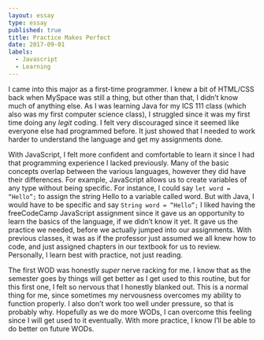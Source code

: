 ```yaml
---
layout: essay
type: essay
published: true
title: Practice Makes Perfect
date: 2017-09-01
labels:
  - Javascript
  - Learning
---
```


I came into this major as a first-time programmer. I knew a bit of HTML/CSS back when MySpace was still a thing, but other than that, I didn’t know much of anything else. As I was learning Java for my ICS 111 class (which also was my first computer science class), I struggled since it was my first time doing any *legit* coding. I felt very discouraged since it seemed like everyone else had programmed before. It just showed that I needed to work harder to understand the language and get my assignments done. 

With JavaScript, I felt more confident and comfortable to learn it since I had that programming experience I lacked previously. Many of the basic concepts overlap between the various languages, however they did have their differences. For example, JavaScript allows us to create variables of any type without being specific. For instance, I could say ```let word = “Hello”;``` to assign the string Hello to a variable called word. But with Java, I would have to be specific and say ```String word = “Hello”;``` I liked having the freeCodeCamp JavaScript assignment since it gave us an opportunity to learn the basics of the language, if we didn’t know it yet. It gave us the practice we needed, before we actually jumped into our assignments. With previous classes, it was as if the professor just assumed we all knew how to code, and just assigned chapters in our textbook for us to review. Personally, I learn best with practice, not just reading.

The first WOD was honestly *super* nerve racking for me. I know that as the semester goes by things will get better as I get used to this routine, but for this first one, I felt so nervous that I honestly blanked out. This is a normal thing for me, since sometimes my nervousness overcomes my ability to function properly. I also don’t work too well under pressure, so that is probably why. Hopefully as we do more WODs, I can overcome this feeling since I will get used to it eventually. With more practice, I know I’ll be able to do better on future WODs. 

